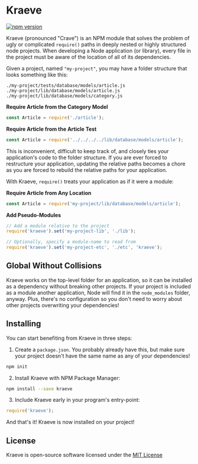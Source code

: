 # Kraeve
[![npm version](https://badge.fury.io/js/kraeve.svg)](https://badge.fury.io/js/kraeve)

Kraeve (pronounced "Crave") is an NPM module that solves the problem of ugly or
complicated ```require()``` paths in deeply nested or highly structured node
projects. When developing a Node application (or library), every file in the
project must be aware of the location of all of its dependencies.

Given a project, named ```"my-project"```, you may have a folder structure that
looks something like this:

```
./my-project/tests/database/models/article.js
./my-project/lib/database/models/article.js
./my-project/lib/database/models/category.js
```

**Require Article from the Category Model**
```javascript
const Article = require('./article');
```

**Require Article from the Article Test**
```javascript
const Article = require('../../../../lib/database/models/article');
```

This is inconvenient, difficult to keep track of, and closely ties your
application's code to the folder structure. If you are ever forced to
restructure your application, updating the relative paths becomes a chore as
you are forced to rebuild the relative paths for your application.

With Kraeve, ```require()``` treats your application as if it were a module:

**Require Article from Any Location**
```javascript
const Article = require('my-project/lib/database/models/article');
```

**Add Pseudo-Modules**
```javascript
// Add a module relative to the project
require('kraeve').set('my-project-lib', './lib');

// Optionally, specify a module-name to read from
require('kraeve').set('my-project-etc', './etc', 'kraeve');
```

## Global Without Collisions
Kraeve works on the top-level folder for an application, so it can be installed
as a dependency without breaking other projects. If your project is included as
a module another application, Node will find it in the ```node_modules```
folder, anyway. Plus, there's no configuration so you don't need to worry about
other projects overwriting your dependencies!

## Installing

You can start benefiting from Kraeve in three steps:

1. Create a ```package.json```. You probably already have this, but make sure
    your project doesn't have the same name as any of your dependencies!
```bash
npm init
```

2. Install Kraeve with NPM Package Manager:
```bash
npm install --save kraeve
```

3. Include Kraeve early in your program's entry-point:
```javascript
require('kraeve');
```

And that's it! Kraeve is now installed on your project!

## License

Kraeve is open-source software licensed under the [MIT License](LICENSE)
